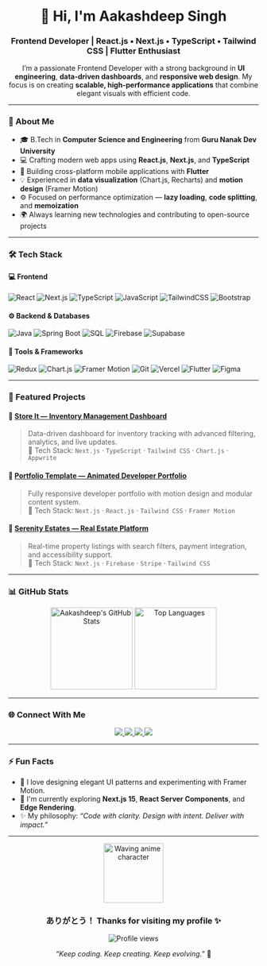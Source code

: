 

<h1 align="center">👋 Hi, I'm Aakashdeep Singh</h1>

<h3 align="center">
Frontend Developer | React.js • Next.js • TypeScript • Tailwind CSS | Flutter Enthusiast
</h3>

<p align="center">
  I’m a passionate Frontend Developer with a strong background in <b>UI engineering</b>, <b>data-driven dashboards</b>, and <b>responsive web design</b>.
  My focus is on creating <b>scalable, high-performance applications</b> that combine elegant visuals with efficient code.
</p>

---

### 🧠 About Me

- 🎓 B.Tech in **Computer Science and Engineering** from **Guru Nanak Dev University**  
- 💻 Crafting modern web apps using **React.js**, **Next.js**, and **TypeScript**  
- 📱 Building cross-platform mobile applications with **Flutter**  
- 💡 Experienced in **data visualization** (Chart.js, Recharts) and **motion design** (Framer Motion)  
- ⚙️ Focused on performance optimization — **lazy loading**, **code splitting**, and **memoization**  
- 🌍 Always learning new technologies and contributing to open-source projects  

---

### 🛠️ Tech Stack

#### 💻 Frontend
![React](https://img.shields.io/badge/React-20232A?style=for-the-badge&logo=react&logoColor=61DAFB)
![Next.js](https://img.shields.io/badge/Next.js-000000?style=for-the-badge&logo=nextdotjs&logoColor=white)
![TypeScript](https://img.shields.io/badge/TypeScript-007ACC?style=for-the-badge&logo=typescript&logoColor=white)
![JavaScript](https://img.shields.io/badge/JavaScript-F7DF1E?style=for-the-badge&logo=javascript&logoColor=black)
![TailwindCSS](https://img.shields.io/badge/Tailwind_CSS-38B2AC?style=for-the-badge&logo=tailwind-css&logoColor=white)
![Bootstrap](https://img.shields.io/badge/Bootstrap-7952B3?style=for-the-badge&logo=bootstrap&logoColor=white)

#### ⚙️ Backend & Databases
![Java](https://img.shields.io/badge/Java-ED8B00?style=for-the-badge&logo=openjdk&logoColor=white)
![Spring Boot](https://img.shields.io/badge/Spring_Boot-6DB33F?style=for-the-badge&logo=springboot&logoColor=white)
![SQL](https://img.shields.io/badge/SQL-336791?style=for-the-badge&logo=postgresql&logoColor=white)
![Firebase](https://img.shields.io/badge/Firebase-039BE5?style=for-the-badge&logo=firebase)
![Supabase](https://img.shields.io/badge/Supabase-3ECF8E?style=for-the-badge&logo=supabase&logoColor=white)

#### 🧩 Tools & Frameworks
![Redux](https://img.shields.io/badge/Redux-593D88?style=for-the-badge&logo=redux&logoColor=white)
![Chart.js](https://img.shields.io/badge/Chart.js-FF6384?style=for-the-badge&logo=chartdotjs&logoColor=white)
![Framer Motion](https://img.shields.io/badge/Framer_Motion-0055FF?style=for-the-badge&logo=framer&logoColor=white)
![Git](https://img.shields.io/badge/Git-F05032?style=for-the-badge&logo=git&logoColor=white)
![Vercel](https://img.shields.io/badge/Vercel-000000?style=for-the-badge&logo=vercel&logoColor=white)
![Flutter](https://img.shields.io/badge/Flutter-02569B?style=for-the-badge&logo=flutter&logoColor=white)
![Figma](https://img.shields.io/badge/Figma-F24E1E?style=for-the-badge&logo=figma&logoColor=white)

---

### 💼 Featured Projects

#### 🏢 [Store It — Inventory Management Dashboard](https://github.com/aakashdeepsingh1971/store-it)
> Data-driven dashboard for inventory tracking with advanced filtering, analytics, and live updates.  
> 🧩 Tech Stack: `Next.js` · `TypeScript` · `Tailwind CSS` · `Chart.js` · `Appwrite`

#### 🧠 [Portfolio Template — Animated Developer Portfolio](https://portfolio-ooxl.vercel.app/)
> Fully responsive developer portfolio with motion design and modular content system.  
> 🧩 Tech Stack: `Next.js` · `React.js` · `Tailwind CSS` · `Framer Motion`

#### 🏡 [Serenity Estates — Real Estate Platform](#)
> Real-time property listings with search filters, payment integration, and accessibility support.  
> 🧩 Tech Stack: `Next.js` · `Firebase` · `Stripe` · `Tailwind CSS`

---

### 📊 GitHub Stats

<div align="center">
  <img src="https://github-readme-stats.vercel.app/api?username=aakashdeepsingh1971&show_icons=true&theme=tokyonight&hide_border=true" alt="Aakashdeep's GitHub Stats" height="165"/>
  <img src="https://github-readme-stats.vercel.app/api/top-langs/?username=aakashdeepsingh1971&layout=compact&theme=tokyonight&hide_border=true" alt="Top Languages" height="165"/>
</div>

---

### 🌐 Connect With Me

<p align="center">
  <a href="https://portfolio-ooxl.vercel.app/" target="_blank">
    <img src="https://img.shields.io/badge/Portfolio-000?style=for-the-badge&logo=vercel&logoColor=white" />
  </a>
  <a href="https://linkedin.com/in/aakash-deep-67b0b8193" target="_blank">
    <img src="https://img.shields.io/badge/LinkedIn-0077B5?style=for-the-badge&logo=linkedin&logoColor=white" />
  </a>
  <a href="https://github.com/aakashdeepsingh1971" target="_blank">
    <img src="https://img.shields.io/badge/GitHub-100000?style=for-the-badge&logo=github&logoColor=white" />
  </a>
  <a href="mailto:aakashdeep01971@gmail.com">
    <img src="https://img.shields.io/badge/Email-D14836?style=for-the-badge&logo=gmail&logoColor=white" />
  </a>
</p>

---

### ⚡ Fun Facts
- 🧩 I love designing elegant UI patterns and experimenting with Framer Motion.  
- 🧠 I'm currently exploring **Next.js 15**, **React Server Components**, and **Edge Rendering**.  
- ✨ My philosophy: *“Code with clarity. Design with intent. Deliver with impact.”*  

---

<div align="center">

<img src="https://media.tenor.com/AlUkiGkR2j8AAAAC/anime-hello.gif" width="120" alt="Waving anime character" />

### ありがとう！ Thanks for visiting my profile ✨

<p>
  <img src="https://komarev.com/ghpvc/?username=aakashdeepsingh1971&label=Profile%20Views&color=blueviolet&style=flat-square" alt="Profile views" />
</p>

<p>
  <em>“Keep coding. Keep creating. Keep evolving.”</em> 🌸
</p>

</div>

